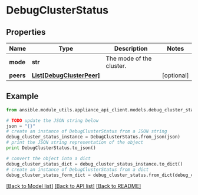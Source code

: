 # DebugClusterStatus


## Properties

Name | Type | Description | Notes
------------ | ------------- | ------------- | -------------
**mode** | **str** | The mode of the cluster. | 
**peers** | [**List[DebugClusterPeer]**](DebugClusterPeer.md) |  | [optional] 

## Example

```python
from ansible.module_utils.appliance_api_client.models.debug_cluster_status import DebugClusterStatus

# TODO update the JSON string below
json = "{}"
# create an instance of DebugClusterStatus from a JSON string
debug_cluster_status_instance = DebugClusterStatus.from_json(json)
# print the JSON string representation of the object
print DebugClusterStatus.to_json()

# convert the object into a dict
debug_cluster_status_dict = debug_cluster_status_instance.to_dict()
# create an instance of DebugClusterStatus from a dict
debug_cluster_status_form_dict = debug_cluster_status.from_dict(debug_cluster_status_dict)
```
[[Back to Model list]](../README.md#documentation-for-models) [[Back to API list]](../README.md#documentation-for-api-endpoints) [[Back to README]](../README.md)


